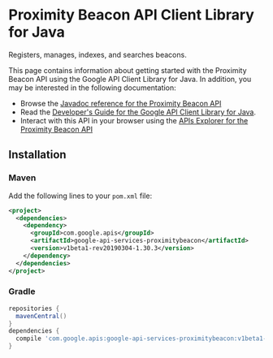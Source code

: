# Proximity Beacon API Client Library for Java

Registers, manages, indexes, and searches beacons.

This page contains information about getting started with the Proximity Beacon API
using the Google API Client Library for Java. In addition, you may be interested
in the following documentation:

* Browse the [Javadoc reference for the Proximity Beacon API][javadoc]
* Read the [Developer's Guide for the Google API Client Library for Java][google-api-client].
* Interact with this API in your browser using the [APIs Explorer for the Proximity Beacon API][api-explorer]

## Installation

### Maven

Add the following lines to your `pom.xml` file:

```xml
<project>
  <dependencies>
    <dependency>
      <groupId>com.google.apis</groupId>
      <artifactId>google-api-services-proximitybeacon</artifactId>
      <version>v1beta1-rev20190304-1.30.3</version>
    </dependency>
  </dependencies>
</project>
```

### Gradle

```gradle
repositories {
  mavenCentral()
}
dependencies {
  compile 'com.google.apis:google-api-services-proximitybeacon:v1beta1-rev20190304-1.30.3'
}
```

[javadoc]: https://googleapis.dev/java/google-api-services-proximitybeacon/latest/index.html
[google-api-client]: https://github.com/googleapis/google-api-java-client/
[api-explorer]: https://developers.google.com/apis-explorer/#p/abusiveexperiencereport/v1/
